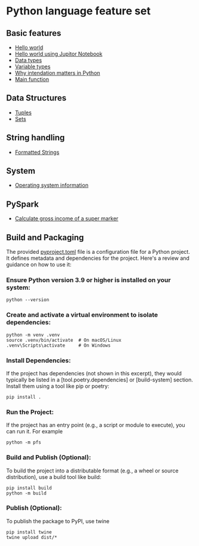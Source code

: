 # Python language feature set

## Basic features

- [Hello world](com/inbravo/core/HelloWorld.py)
- [Hello world using Jupitor Notebook](com/inbravo/core/HelloWorld.ipynb)
- [Data types](com/inbravo/core/DataTypeTest.py)
- [Variable types](com/inbravo/core/VariableTest.py)
- [Why intendation matters in Python](com/inbravo/core/IntendationTest.py)
- [Main function](com/inbravo/core/MainFunctionTest.py)

## Data Structures

- [Tuples](com/inbravo/core/TupleTest.py)
- [Sets](com/inbravo/core/SetTest.py)

## String handling

- [Formatted Strings](com/inbravo/string/FString.py)

## System

- [Operating system information](com/inbravo/system/OSInfo.py)

## PySpark

- [Calculate gross income of a super marker](com/inbravo/dbx/super-market/Gross_Income.ipynb)

## Build and Packaging

The provided [pyproject.toml](pyproject.toml) file is a configuration file for a Python project. It defines metadata and dependencies for the project. Here's a review and guidance on how to use it:

### Ensure Python version 3.9 or higher is installed on your system:

```
python --version
```

### Create and activate a virtual environment to isolate dependencies:

```
python -m venv .venv
source .venv/bin/activate  # On macOS/Linux
.venv\Scripts\activate     # On Windows
```

### Install Dependencies:

If the project has dependencies (not shown in this excerpt), they would typically be listed in a [tool.poetry.dependencies] or [build-system] section. Install them using a tool like pip or poetry:

```
pip install .
```

### Run the Project:

If the project has an entry point (e.g., a script or module to execute), you can run it. For example

```
python -m pfs
```

### Build and Publish (Optional):

To build the project into a distributable format (e.g., a wheel or source distribution), use a build tool like build:

```
pip install build
python -m build
```

### Publish (Optional):

To publish the package to PyPI, use twine

```
pip install twine
twine upload dist/*
```
